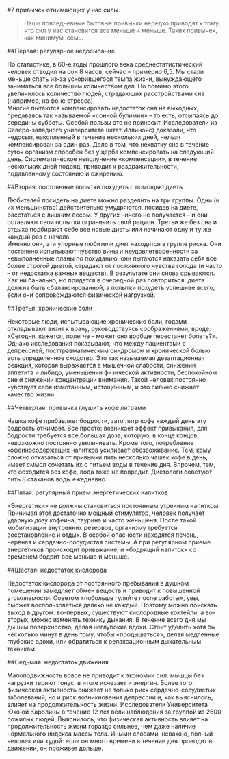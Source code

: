 #7 привычек отнимающих у нас силы.

> Наши повседневные бытовые привычки нередко приводят к тому, что сил у нас становится все меньше и меньше. Таких привычек, как минимум, семь.

##Первая: регулярное недосыпание

По статистике, в 60-е годы прошлого века среднестатистический человек отводил на сон 8 часов, сейчас – примерно 6,5. Мы стали меньше спать из-за ускорившегося темпа жизни, вынуждающего заниматься все большим количеством дел. Но помимо этого увеличилось количество людей, страдающих расстройствами сна (например, на фоне стресса).  
Многие пытаются компенсировать недостаток сна на выходных, предаваясь так называемой «сонной булимии» – то есть, отсыпаясь до середины субботы. Особой пользы это не приносит. Исследователи из Северо-западного университета (штат Иллинойс) доказали, что недосып, накопленный в течение нескольких дней, нельзя компенсирован за один раз. Дело в том, что нехватку сна в течение суток организм способен без ущерба компенсировать на следующий день. Систематическое неполучение «компенсации», в течение нескольких дней подряд, приводит к раздражительности, подавленному состоянию и ожирению.

##Вторая: постоянные попытки похудеть с помощью диеты

Любителей посидеть на диете можно разделить на три группы. Одни (и их меньшинство) действительно умудряются, посидев на диете, расстаться с лишним весом. У других ничего не получается – и они оставляют свои попытки ограничить свой рацион. Третьи же без сна и отдыха подбирают себе все новые диеты или начинают одну и ту же каждый раз с начала.  
Именно они, эти упорные любители диет находятся в группе риска. Они постоянно испытывают чувство вины и неудовлетворенности за невыполненные планы по похуданию, они пытаются наказать себя все более строгой диетой, страдают от постоянного чувства голода (и часто – от недостатка важных веществ). В результате они снова срываются. Как ни банально, но придется в очередной раз повториться: диета должна быть сбалансированной, а попытки похудеть успешнее всего, если они сопровождаются физической нагрузкой.

##Третья: хронические боли

Некоторые люди, испытывающие хронические боли, годами откладывают визит к врачу, руководствуясь соображениями, вроде: «Сегодня, кажется, полегче – может оно вообще перестанет болеть?».  
Однако исследования показывают, что между пациентами с депрессией, посттравматическим синдромом и хронической болью есть определенное сходство. Это так называемая дезаптационная реакция, которая выражается в мышечной слабости, снижении аппетита и либидо, уменьшении физической активности, беспокойном сне и снижении концентрации внимания. Такой человек постоянно чувствует себя измотанным, истощенным, и это сильно снижает качество жизни.

##Четвертая: привычка глушить кофе литрами

Чашка кофе прибавляет бодрости, зато литр кофе каждый день эту бодрость отнимает. Все просто: возникает эффект привыкания, для бодрости требуется все большая доза, которую, в конце концов, невозможно постоянно увеличивать. Кроме того, потребление кофеиносодержащих напитков усиливает обезвоживание. Тем, кому сложно отказаться от привычки пить несколько чашек кофе в день, имеет смысл сочетать их с питьем воды в течение дня. Впрочем, тем, кто обходится без кофе, вода тоже не повредит. Диетологи советуют пить 8 стаканов воды ежедневно.

##Пятая: регулярный прием энергетических напитков

«Энергетики» не должны становиться постоянным утренним напитком. Принимая этот достаточно мощный стимулятор, человек получает ударную дозу кофеина, таурина и часто женьшеня. После такой мобилизации внутренних резервов, организму требуется восстановление и отдых. В особой опасности находятся печень, нервная и сердечно-сосудистая системы. А при регулярном приеме энергетиков происходит привыкание, и «бодрящий напиток» со временем бодрит все меньше и меньше.

##Шестая: недостаток кислорода

Недостаток кислорода от постоянного пребывания в душном помещении замедляет обмен веществ и приводит к повышенной утомляемости. Советом «побольше гуляйте после работы», увы, сможет воспользоваться далеко не каждый. Поэтому можно поискать выход в другом: во-первых, существуют кислородные коктейли, а во-вторых, можно изменять технику дыхания. В течение всего дня мы дышим поверхностно, делая неглубокие вдохи. Стоит уделить хотя бы несколько минут в день тому, чтобы «продышаться», делая медленные глубокие вдохи, или обратиться к релаксационным дыхательным техникам.

##Седьмая: недостаток движения

Малоподвижность вовсе не приводит к экономии сил: мышцы без нагрузки теряют тонус, в итоге исчезает и энергия. Более того: физическая активность снижает не только риск сердечно-сосудистых заболеваний, но и риск возникновения депрессии и, как выяснилось, влияет на продолжительность жизни. Исследователи Университета Южной Каролины в течение 12 лет вели наблюдения за группой из 2600 пожилых людей. Выяснилось, что физическая активность влияет на продолжительность жизни гораздо сильнее, чем даже наличие нормального индекса массы тела. Иными словами, неважно, полный человек или худой: если он много времени в течение дня проводит в движении, он проживет дольше.
